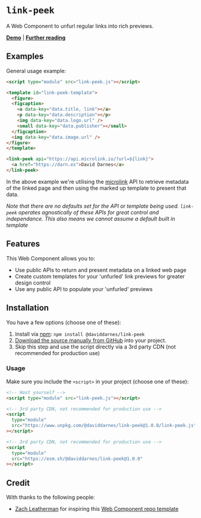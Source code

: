 # `link-peek`

A Web Component to unfurl regular links into rich previews.

**[Demo](https://daviddarnes.github.io/link-peek/demo.html)** | **[Further reading](https://darn.es/link-peek-web-component/)**

## Examples

General usage example:

```html
<script type="module" src="link-peek.js"></script>

<template id="link-peek-template">
  <figure>
  <figcaption>
    <a data-key="data.title, link"></a>
    <p data-key="data.description"></p>
    <img data-key="data.logo.url" />
    <small data-key="data.publisher"></small>
  </figcaption>
  <img data-key="data.image.url" />
</figure>
</template>

<link-peek api="https://api.microlink.io/?url=${link}">
  <a href="https://darn.es">David Darnes</a>
</link-peek>
```

In the above example we're utilising the [microlink](https://microlink.io) API to retrieve metadata of the linked page and then using the marked up template to present that data.

_Note that there are no defaults set for the API or template being used. `link-peek` operates agnostically of these APIs for great control and independance. This also means we cannot assume a default built in template_

## Features

This Web Component allows you to:

- Use public APIs to return and present metadata on a linked web page
- Create custom templates for your 'unfurled' link previews for greater design control
- Use any public API to populate your 'unfurled' previews

## Installation

You have a few options (choose one of these):

1. Install via [npm](https://www.npmjs.com/package/@daviddarnes/link-peek): `npm install @daviddarnes/link-peek`
1. [Download the source manually from GitHub](https://github.com/daviddarnes/link-peek/releases) into your project.
1. Skip this step and use the script directly via a 3rd party CDN (not recommended for production use)

### Usage

Make sure you include the `<script>` in your project (choose one of these):

```html
<!-- Host yourself -->
<script type="module" src="link-peek.js"></script>
```

```html
<!-- 3rd party CDN, not recommended for production use -->
<script
  type="module"
  src="https://www.unpkg.com/@daviddarnes/link-peek@1.0.0/link-peek.js"
></script>
```

```html
<!-- 3rd party CDN, not recommended for production use -->
<script
  type="module"
  src="https://esm.sh/@daviddarnes/link-peek@1.0.0"
></script>
```

## Credit

With thanks to the following people:

- [Zach Leatherman](https://zachleat.com) for inspiring this [Web Component repo template](https://github.com/daviddarnes/link-peek)
